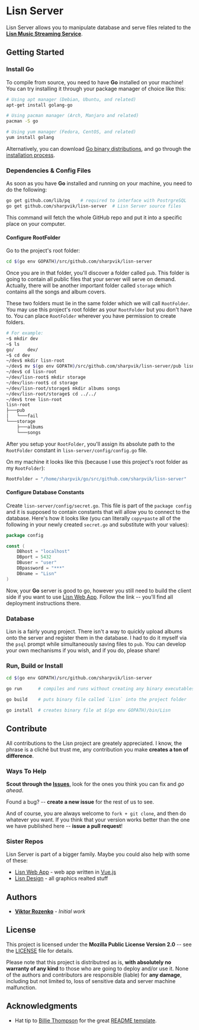 # Lisn Server

Lisn Server allows you to manipulate database and serve files related to the
**[Lisn Music Streaming Service]**.

[Lisn Music Streaming Service]: https://github./com/sharpvik/Lisn



## Getting Started

### Install Go

To compile from source, you need to have **Go** installed on your machine! You
can try installing it through your package manager of choice like this:

```bash
# Using apt manager (Debian, Ubuntu, and related)
apt-get install golang-go

# Using pacman manager (Arch, Manjaro and related)
pacman -S go

# Using yum manager (Fedora, CentOS, and related)
yum install golang
```

Alternatively, you can download [Go binary distributions][bin], and go through
the [installation process][install].

[bin]: https://golang.org/dl/
[install]: https://golang.org/doc/install
[GOPATH]: https://github.com/golang/go/wiki/SettingGOPATH


### Dependencies & Config Files

As soon as you have **Go** installed and running on your machine, you need to do
the following:

```bash
go get github.com/lib/pq    # required to interface with PostrgreSQL
go get github.com/sharpvik/lisn-server  # Lisn Server source files
```

This command will fetch the whole GitHub repo and put it into a specific place
on your computer.

#### Configure RootFolder

Go to the project's root folder:

```bash
cd $(go env GOPATH)/src/github.com/sharpvik/lisn-server
```

Once you are in that folder, you'll discover a folder called `pub`. This folder
is going to contain all public files that your server will serve on demand.
Actually, there will be another important folder called `storage` which contains
all the songs and album covers.

These two folders must lie in the same folder which we will call `RootFolder`.
You may use this project's root folder as your `RootFolder` but you don't have
to. You can place `RootFolder` wherever you have permission to create folders.

```bash
# For example:
~$ mkdir dev
~$ ls
go/     dev/
~$ cd dev
~/dev$ mkdir lisn-root
~/dev$ mv $(go env GOPATH)/src/github.com/sharpvik/lisn-server/pub lisn-root/
~/dev$ cd lisn-root
~/dev/lisn-root$ mkdir storage
~/dev/lisn-root$ cd storage
~/dev/lisn-root/storage$ mkdir albums songs
~/dev/lisn-root/storage$ cd ../../
~/dev$ tree lisn-root
lisn-root
├───pub
│   └───fail
└───storage
    ├───albums
    └───songs
```

After you setup your `RootFolder`, you'll assign its absolute path to the
`RootFolder` constant in `lisn-server/config/config.go` file.

On my machine it looks like this (because I use this project's root folder as my
`RootFolder`):

```go
RootFolder = "/home/sharpvik/go/src/github.com/sharpvik/lisn-server"
```

#### Configure Database Constants

Create `lisn-server/config/secret.go`. This file is part of the `package config`
and it is supposed to contain constants that will allow you to connect to the
database. Here's how it looks like (you can literally `copy+paste` all of the
following in your newly created `secret.go` and substitute with your values):

```go
package config

const (
    DBhost = "localhost"
    DBport = 5432
    DBuser = "user"
    DBpassword = "***"
    DBname = "Lisn"
)
```

Now, your **Go** server is good to go, however you still need to build the
client side if you want to use [Lisn Web App]. Follow the link -- you'll find
all deployment instructions there.

[Lisn Web App]: https://github.com/sharpvik/lisn-web-app


### Database

Lisn is a fairly young project. There isn't a way to quickly upload albums onto
the server and register them in the database. I had to do it myself via the
`psql` prompt while simultaneously saving files to `pub`. You can develop your
own mechanisms if you wish, and if you do, please share!


### Run, Build or Install

```bash
cd $(go env GOPATH)/src/github.com/sharpvik/lisn-server

go run      # compiles and runs without creating any binary executables

go build    # puts binary file called `Lisn` into the project folder

go install  # creates binary file at $(go env GOPATH)/bin/Lisn
```



## Contribute

All contributions to the Lisn project are greately appreciated. I know, the
phrase is a cliché but trust me, any contribution you make
**creates a ton of difference**.


### Ways To Help

**Scout through the [Issues]**, look for the ones you think you can fix and
*go ahead*.

[Issues]: https://github.com/sharpvik/lisn-server/issues

Found a bug? -- **create a new issue** for the rest of us to see.

And of course, you are always welcome to `fork + git clone`, and then do
whatever you want. If you think that your version works better than the one we
have published here -- **issue a pull request**!


### Sister Repos

Lisn Server is part of a bigger family. Maybe you could also help with some of
these:

- [Lisn Web App] - web app written in [Vue.js]
- [Lisn Design] - all graphics realted stuff

[Vue.js]: https://vuejs.org
[Lisn Design]: https://github.com/sharpvik/lisn-design



## Authors

- **[Viktor Rozenko]** - *Initial work*

[Viktor Rozenko]: https://github.com/sharpvik



## License

This project is licensed under the **Mozilla Public License Version 2.0** --
see the [LICENSE](LICENSE) file for details.

Please note that this project is distributred as is,
**with absolutely no warranty of any kind** to those who are going to deploy
and/or use it. None of the authors and contributors are responsible (liable)
for **any damage**, including but not limited to, loss of sensitive data and
server machine malfunction.



## Acknowledgments

- Hat tip to [Billie Thompson] for the great [README template].

[Billie Thompson]: https://gist.github.com/PurpleBooth
[README template]: https://gist.github.com/PurpleBooth/109311bb0361f32d87a2
